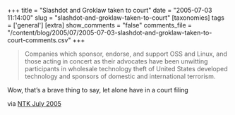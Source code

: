+++
title = "Slashdot and Groklaw taken to court"
date = "2005-07-03 11:14:00"
slug = "slashdot-and-groklaw-taken-to-court"
[taxonomies]
tags = ['general']
[extra]
show_comments = "false"
comments_file = "/content/blog/2005/07/2005-07-03-slashdot-and-groklaw-taken-to-court-comments.csv"
+++

> Companies which sponsor, endorse, and support OSS and Linux, and those acting in concert as their advocates have been unwitting participants in wholesale technology theft of United States developed technology and sponsors of domestic and international terrorism.

Wow, that’s a brave thing to say, let alone have in a court filing

via [NTK July 2005](http://www.ntk.net/2005/07/01/)
